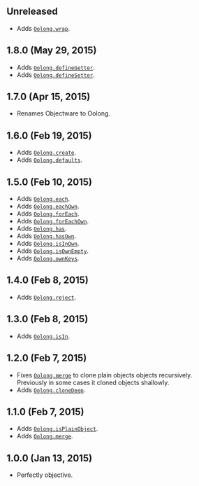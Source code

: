 ## Unreleased
- Adds [`Oolong.wrap`][wrap].

[wrap]: https://github.com/moll/js-oolong/blob/master/doc/API.md#Oolong.wrap

## 1.8.0 (May 29, 2015)
- Adds [`Oolong.defineGetter`][defineGetter].
- Adds [`Oolong.defineSetter`][defineSetter].

[defineGetter]: https://github.com/moll/js-oolong/blob/master/doc/API.md#Oolong.defineGetter
[defineSetter]: https://github.com/moll/js-oolong/blob/master/doc/API.md#Oolong.defineSetter

## 1.7.0 (Apr 15, 2015)
- Renames Objectware to Oolong.

## 1.6.0 (Feb 19, 2015)
- Adds [`Oolong.create`][create].
- Adds [`Oolong.defaults`][defaults].

[create]: https://github.com/moll/js-oolong/blob/master/doc/API.md#Oolong.create
[defaults]: https://github.com/moll/js-oolong/blob/master/doc/API.md#Oolong.defaults

## 1.5.0 (Feb 10, 2015)
- Adds [`Oolong.each`][each].
- Adds [`Oolong.eachOwn`][eachOwn].
- Adds [`Oolong.forEach`][forEach].
- Adds [`Oolong.forEachOwn`][forEachOwn].
- Adds [`Oolong.has`][has].
- Adds [`Oolong.hasOwn`][hasOwn].
- Adds [`Oolong.isInOwn`][isInOwn].
- Adds [`Oolong.isOwnEmpty`][isOwnEmpty].
- Adds [`Oolong.ownKeys`][ownKeys].

[each]: https://github.com/moll/js-oolong/blob/master/doc/API.md#Oolong.each
[eachOwn]: https://github.com/moll/js-oolong/blob/master/doc/API.md#Oolong.eachOwn
[forEach]: https://github.com/moll/js-oolong/blob/master/doc/API.md#Oolong.forEach
[forEachOwn]: https://github.com/moll/js-oolong/blob/master/doc/API.md#Oolong.forEachOwn
[has]: https://github.com/moll/js-oolong/blob/master/doc/API.md#Oolong.has
[hasOwn]: https://github.com/moll/js-oolong/blob/master/doc/API.md#Oolong.hasOwn
[isInOwn]: https://github.com/moll/js-oolong/blob/master/doc/API.md#Oolong.isInOwn
[isOwnEmpty]: https://github.com/moll/js-oolong/blob/master/doc/API.md#Oolong.isOwnEmpty
[ownKeys]: https://github.com/moll/js-oolong/blob/master/doc/API.md#Oolong.ownKeys

## 1.4.0 (Feb 8, 2015)
- Adds [`Oolong.reject`][reject].

[reject]: https://github.com/moll/js-oolong/blob/master/doc/API.md#Oolong.reject

## 1.3.0 (Feb 8, 2015)
- Adds [`Oolong.isIn`][isIn].

[isIn]: https://github.com/moll/js-oolong/blob/master/doc/API.md#Oolong.isIn

## 1.2.0 (Feb 7, 2015)
- Fixes [`Oolong.merge`][merge] to clone plain objects objects
  recursively.  
  Previously in some cases it cloned objects shallowly.
- Adds [`Oolong.cloneDeep`][cloneDeep].

[cloneDeep]: https://github.com/moll/js-oolong/blob/master/doc/API.md#Oolong.cloneDeep

## 1.1.0 (Feb 7, 2015)
- Adds [`Oolong.isPlainObject`][isPlainObject].
- Adds [`Oolong.merge`][merge].

[isPlainObject]: https://github.com/moll/js-oolong/blob/master/doc/API.md#Oolong.isPlainObject
[merge]: https://github.com/moll/js-oolong/blob/master/doc/API.md#Oolong.merge

## 1.0.0 (Jan 13, 2015)
- Perfectly objective.

